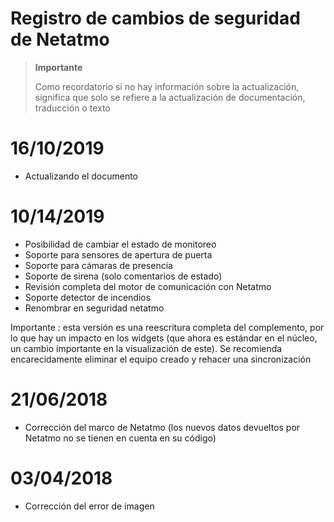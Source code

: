 # Registro de cambios de seguridad de Netatmo

>**Importante**
>
>Como recordatorio si no hay información sobre la actualización, significa que solo se refiere a la actualización de documentación, traducción o texto

# 16/10/2019

- Actualizando el documento

# 10/14/2019

- Posibilidad de cambiar el estado de monitoreo
- Soporte para sensores de apertura de puerta
- Soporte para cámaras de presencia
- Soporte de sirena (solo comentarios de estado)
- Revisión completa del motor de comunicación con Netatmo
- Soporte detector de incendios
- Renombrar en seguridad netatmo


Importante : esta versión es una reescritura completa del complemento, por lo que hay un impacto en los widgets (que ahora es estándar en el núcleo, un cambio importante en la visualización de este). Se recomienda encarecidamente eliminar el equipo creado y rehacer una sincronización

# 21/06/2018

- Corrección del marco de Netatmo (los nuevos datos devueltos por Netatmo no se tienen en cuenta en su código)

# 03/04/2018

- Corrección del error de imagen
